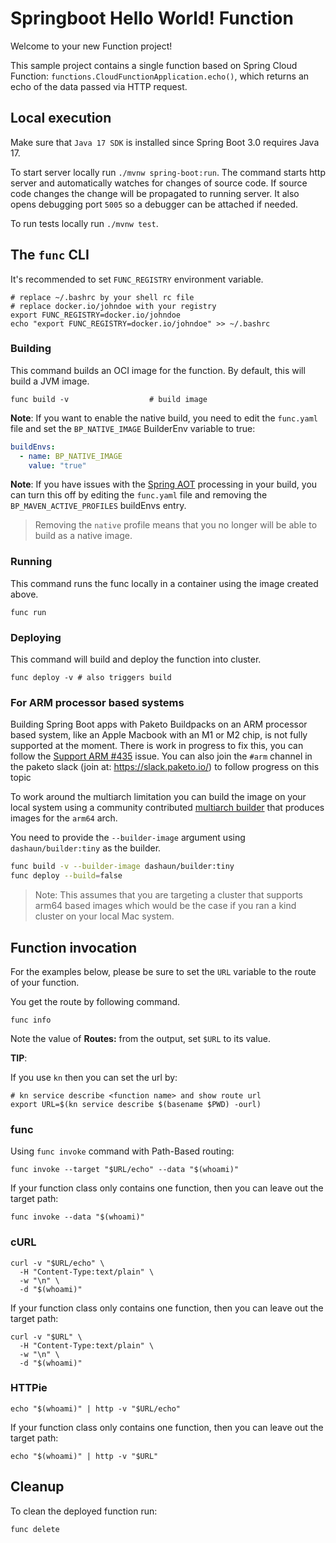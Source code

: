 # Springboot Hello World! Function 

Welcome to your new Function project!

This sample project contains a single function based on Spring Cloud Function: `functions.CloudFunctionApplication.echo()`, which returns an echo of the data passed via HTTP request.

## Local execution

Make sure that `Java 17 SDK` is installed since Spring Boot 3.0 requires Java 17.

To start server locally run `./mvnw spring-boot:run`.
The command starts http server and automatically watches for changes of source code.
If source code changes the change will be propagated to running server. It also opens debugging port `5005`
so a debugger can be attached if needed.

To run tests locally run `./mvnw test`.

## The `func` CLI

It's recommended to set `FUNC_REGISTRY` environment variable.

```shell script
# replace ~/.bashrc by your shell rc file
# replace docker.io/johndoe with your registry
export FUNC_REGISTRY=docker.io/johndoe
echo "export FUNC_REGISTRY=docker.io/johndoe" >> ~/.bashrc
```

### Building

This command builds an OCI image for the function. By default, this will build a JVM image.

```shell script
func build -v                  # build image
```

**Note**: If you want to enable the native build, you need to edit the `func.yaml` file and
set the `BP_NATIVE_IMAGE` BuilderEnv variable to true:

```yaml
buildEnvs:
  - name: BP_NATIVE_IMAGE
    value: "true"
```

**Note**: If you have issues with the [Spring AOT](https://docs.spring.io/spring-framework/docs/current/reference/html/core.html#core.aot) processing in your build, you can turn this off by editing the `func.yaml` file and removing the `BP_MAVEN_ACTIVE_PROFILES` buildEnvs entry.

> Removing the `native` profile means that you no longer will be able to build as a native image.

### Running

This command runs the func locally in a container
using the image created above.

```shell script
func run
```

### Deploying

This command will build and deploy the function into cluster.

```shell script
func deploy -v # also triggers build
```

### For ARM processor based systems

Building Spring Boot apps with Paketo Buildpacks on an ARM processor based system, like an Apple Macbook with an M1 or M2 chip, is not fully supported at the moment.
There is work in progress to fix this, you can follow the [Support ARM #435](https://github.com/buildpacks/lifecycle/issues/435) issue.
You can also join the `#arm` channel in the paketo slack (join at: https://slack.paketo.io/) to follow progress on this topic

To work around the multiarch limitation you can build the image on your local system using a community contributed [multiarch builder](https://github.com/dashaun/paketo-arm64) that produces images for the `arm64` arch.

You need to provide the `--builder-image` argument using `dashaun/builder:tiny` as the builder.

```sh
func build -v --builder-image dashaun/builder:tiny
func deploy --build=false
```

> Note: This assumes that you are targeting a cluster that supports arm64 based images
> which would be the case if you ran a kind cluster on your local Mac system.

## Function invocation

For the examples below, please be sure to set the `URL` variable to the route of your function.

You get the route by following command.

```shell script
func info
```

Note the value of **Routes:** from the output, set `$URL` to its value.

__TIP__:

If you use `kn` then you can set the url by:

```shell script
# kn service describe <function name> and show route url
export URL=$(kn service describe $(basename $PWD) -ourl)
```

### func

Using `func invoke` command with Path-Based routing:

```shell script
func invoke --target "$URL/echo" --data "$(whoami)"
```

If your function class only contains one function, then you can leave out the target path:

```shell script
func invoke --data "$(whoami)"
```

### cURL

```shell script
curl -v "$URL/echo" \
  -H "Content-Type:text/plain" \
  -w "\n" \
  -d "$(whoami)"
```

If your function class only contains one function, then you can leave out the target path:

```shell script
curl -v "$URL" \
  -H "Content-Type:text/plain" \
  -w "\n" \
  -d "$(whoami)"
```

### HTTPie

```shell script
echo "$(whoami)" | http -v "$URL/echo"
```

If your function class only contains one function, then you can leave out the target path:

```shell script
echo "$(whoami)" | http -v "$URL"
```

## Cleanup

To clean the deployed function run:

```shell
func delete
```
